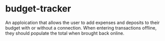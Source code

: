 # budget-tracker
An apploication that allows the user to add expenses and deposits to their budget with or without a connection. When entering transactions offline, they should populate the total when brought back online.
